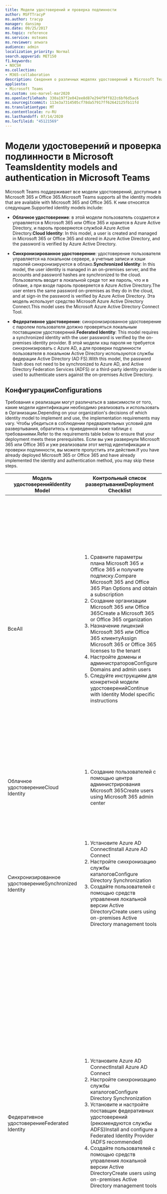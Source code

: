 ```yaml
---
title: Модели удостоверений и проверка подлинности
author: MSFTTracyP
ms.author: tracyp
manager: dansimp
ms.date: 09/25/2017
ms.topic: reference
ms.service: msteams
ms.reviewer: anwara
audience: admin
localization_priority: Normal
search.appverid: MET150
f1.keywords:
- NOCSH
ms.collection:
- M365-collaboration
description: Сведения о различных моделях удостоверений в Microsoft Teams, таких как облачная, синхронизированная и федеративная, а также о многофакторной проверке подлинности.
appliesto:
- Microsoft Teams
ms.custom: seo-marvel-mar2020
ms.openlocfilehash: 330a197f2e042ee8d87e294f9ff822c6bf6d5ac6
ms.sourcegitcommit: 113e3a7314505cf78da57917ff62642125fb11fd
ms.translationtype: MT
ms.contentlocale: ru-RU
ms.lasthandoff: 07/14/2020
ms.locfileid: "45121569"
---
```

<a name="identity-models-and-authentication-in-microsoft-teams"></a><span data-ttu-id="8ce4e-104">Модели удостоверений и проверка подлинности в Microsoft Teams</span><span class="sxs-lookup"><span data-stu-id="8ce4e-104">Identity models and authentication in Microsoft Teams</span></span>
==========================================

<span data-ttu-id="8ce4e-105">Microsoft Teams поддерживает все модели удостоверений, доступные в Microsoft 365 и Office 365.</span><span class="sxs-lookup"><span data-stu-id="8ce4e-105">Microsoft Teams supports all the identity models that are available with Microsoft 365 and Office 365.</span></span> <span data-ttu-id="8ce4e-106">К ним относятся следующие.</span><span class="sxs-lookup"><span data-stu-id="8ce4e-106">Supported identity models include:</span></span>

-   <span data-ttu-id="8ce4e-107">**Облачное удостоверение**: в этой модели пользователь создается и управляется в Microsoft 365 или Office 365 и хранится в Azure Active Directory, и пароль проверяются службой Azure Active Directory.</span><span class="sxs-lookup"><span data-stu-id="8ce4e-107">**Cloud Identity**: In this model, a user is created and managed in Microsoft 365 or Office 365 and stored in Azure Active Directory, and the password is verified by Azure Active Directory.</span></span>

-   <span data-ttu-id="8ce4e-108">**Синхронизированное удостоверение**: удостоверение пользователя управляется на локальном сервере, а учетные записи и хэши паролей синхронизируются в облако.</span><span class="sxs-lookup"><span data-stu-id="8ce4e-108">**Synchronized Identity**: In this model, the user identity is managed in an on-premises server, and the accounts and password hashes are synchronized to the cloud.</span></span> <span data-ttu-id="8ce4e-109">Пользователь вводит в локальной среде тот же пароль, что и в облаке, а при входе пароль проверяется в Azure Active Directory.</span><span class="sxs-lookup"><span data-stu-id="8ce4e-109">The user enters the same password on-premises as they do in the cloud, and at sign-in the password is verified by Azure Active Directory.</span></span> <span data-ttu-id="8ce4e-110">Эта модель использует средство Microsoft Azure Active Directory Connect.</span><span class="sxs-lookup"><span data-stu-id="8ce4e-110">This model uses the Microsoft Azure Active Directory Connect Tool.</span></span>

-   <span data-ttu-id="8ce4e-111">**Федеративное удостоверение**: синхронизированное удостоверение с паролем пользователя должно проверяться локальным поставщиком удостоверений.</span><span class="sxs-lookup"><span data-stu-id="8ce4e-111">**Federated Identity**: This model requires a synchronized identity with the user password is verified by the on-premises identity provider.</span></span> <span data-ttu-id="8ce4e-112">В этой модели хэш пароля не требуется синхронизировать с Azure AD, а для проверки подлинности пользователя в локальном Active Directory используются службы федерации Active Directory (AD FS).</span><span class="sxs-lookup"><span data-stu-id="8ce4e-112">With this model, the password hash does not need to be synchronized to Azure AD, and Active Directory Federation Services (ADFS) or a third-party identity provider is used to authenticate users against the on-premises Active Directory.</span></span>

<a name="configurations"></a><span data-ttu-id="8ce4e-113">Конфигурации</span><span class="sxs-lookup"><span data-stu-id="8ce4e-113">Configurations</span></span>
--------------

<span data-ttu-id="8ce4e-114">Требования к реализации могут различаться в зависимости от того, какие модели идентификации необходимо реализовать и использовать в Организации.</span><span class="sxs-lookup"><span data-stu-id="8ce4e-114">Depending on your organization's decisions of which identity model to implement and use, the implementation requirements may vary.</span></span> <span data-ttu-id="8ce4e-115">Чтобы убедиться в соблюдении предварительных условий для развертывания, обратитесь к приведенной ниже таблице с требованиями.</span><span class="sxs-lookup"><span data-stu-id="8ce4e-115">Refer to the requirements table below to ensure that your deployment meets these prerequisites.</span></span> <span data-ttu-id="8ce4e-116">Если вы уже развернули Microsoft 365 или Office 365 и уже реализовали этот метод идентификации и проверки подлинности, вы можете пропустить эти действия.</span><span class="sxs-lookup"><span data-stu-id="8ce4e-116">If you have already deployed Microsoft 365 or Office 365 and have already implemented the identity and authentication method, you may skip these steps.</span></span>


|<span data-ttu-id="8ce4e-117">Модель удостоверений</span><span class="sxs-lookup"><span data-stu-id="8ce4e-117">Identity Model</span></span> |<span data-ttu-id="8ce4e-118">Контрольный список развертывания</span><span class="sxs-lookup"><span data-stu-id="8ce4e-118">Deployment Checklist</span></span>  |<span data-ttu-id="8ce4e-119">Дополнительная информация</span><span class="sxs-lookup"><span data-stu-id="8ce4e-119">Additional Information</span></span>  |
|---------|---------|---------|
|<span data-ttu-id="8ce4e-120">Все</span><span class="sxs-lookup"><span data-stu-id="8ce4e-120">All</span></span>     |<ol type="1"><li><span data-ttu-id="8ce4e-121">Сравните параметры плана Microsoft 365 и Office 365 и получите подписку.</span><span class="sxs-lookup"><span data-stu-id="8ce4e-121">Compare Microsoft 365 and Office 365 Plan Options and obtain a subscription</span></span></li><li><span data-ttu-id="8ce4e-122">Создание организации Microsoft 365 или Office 365</span><span class="sxs-lookup"><span data-stu-id="8ce4e-122">Create a Microsoft 365 or Office 365 organization</span></span></li><li><span data-ttu-id="8ce4e-123">Назначение лицензий Microsoft 365 или Office 365 клиенту</span><span class="sxs-lookup"><span data-stu-id="8ce4e-123">Assign Microsoft 365 or Office 365 licenses to the tenant</span></span></li><li><span data-ttu-id="8ce4e-124">Настройте домены и администраторов</span><span class="sxs-lookup"><span data-stu-id="8ce4e-124">Configure Domains and admin users</span></span></li><li><span data-ttu-id="8ce4e-125">Следуйте инструкциям для конкретной модели удостоверений</span><span class="sxs-lookup"><span data-stu-id="8ce4e-125">Continue with Identity Model specific instructions</span></span></li></ol>          |<ul style="list-style-type:none"><li>[<span data-ttu-id="8ce4e-126">Параметры плана Microsoft 365 и Office 365</span><span class="sxs-lookup"><span data-stu-id="8ce4e-126">Microsoft 365 and Office 365 Plan Options</span></span>](https://technet.microsoft.com/library/office-365-plan-options.aspx)</li><li>[<span data-ttu-id="8ce4e-127">Сравнение приложений Microsoft 365 для бизнес-планов</span><span class="sxs-lookup"><span data-stu-id="8ce4e-127">Compare Microsoft 365 Apps for business Plans</span></span>](https://go.microsoft.com/fwlink/?linkid=854617)</li><li>[<span data-ttu-id="8ce4e-128">Управление лицензиями на подписку</span><span class="sxs-lookup"><span data-stu-id="8ce4e-128">Manage subscription licenses</span></span>](https://support.office.com/article/Buy-licenses-for-your-Office-365-for-business-subscription-36081d8d-b3fa-4948-8c34-e217bba825e1)</li><li>[<span data-ttu-id="8ce4e-129">Добавление лицензий в подписку</span><span class="sxs-lookup"><span data-stu-id="8ce4e-129">Add licenses to a subscription</span></span>](https://support.office.com/article/Add-licenses-to-a-subscription-paid-for-using-a-product-key-4fb4bd7e-3920-4ce0-98fb-0c06e3fedf53)</li><li>[<span data-ttu-id="8ce4e-130">Настройка Microsoft 365 для бизнеса</span><span class="sxs-lookup"><span data-stu-id="8ce4e-130">Set up Microsoft 365 for business</span></span>](https://support.office.com/Article/set-up-Office-365-for-business-6a3a29a0-e616-4713-99d1-15eda62d04fa)</li><li>[<span data-ttu-id="8ce4e-131">Добавление пользователей и домена с помощью мастера установки</span><span class="sxs-lookup"><span data-stu-id="8ce4e-131">Add users and domain with the setup wizard</span></span>](https://support.office.com/article/Add-users-and-domain-with-the-setup-wizard-6383f56d-3d09-4dcb-9b41-b5f5a5efd611)</li><li><span data-ttu-id="8ce4e-132">Примечание: Если вам нужна помощь, обратитесь [в службу поддержки Microsoft FastTrack](https://go.microsoft.com/fwlink/?linkid=854618) .</span><span class="sxs-lookup"><span data-stu-id="8ce4e-132">Note: If you need assistance, [the Microsoft FastTrack](https://go.microsoft.com/fwlink/?linkid=854618) is available to assist.</span></span></li></ul>          |
|<span data-ttu-id="8ce4e-133">Облачное удостоверение</span><span class="sxs-lookup"><span data-stu-id="8ce4e-133">Cloud Identity</span></span>     |<ol type="1"><li><span data-ttu-id="8ce4e-134">Создание пользователей с помощью центра администрирования Microsoft 365</span><span class="sxs-lookup"><span data-stu-id="8ce4e-134">Create users using Microsoft 365 admin center</span></span></li></ol>           |<ul style="list-style-type:none"><li>[<span data-ttu-id="8ce4e-135">Добавление пользователей по отдельности или массово</span><span class="sxs-lookup"><span data-stu-id="8ce4e-135">Add users individually or in bulk</span></span>](https://support.office.com/article/Add-users-individually-or-in-bulk-to-Office-365-Admin-Help-1970f7d6-03b5-442f-b385-5880b9c256ec)</li></ul>         |
|<span data-ttu-id="8ce4e-136">Синхронизированное удостоверение</span><span class="sxs-lookup"><span data-stu-id="8ce4e-136">Synchronized Identity</span></span>     |<ol type="1"><li><span data-ttu-id="8ce4e-137">Установите Azure AD Connect</span><span class="sxs-lookup"><span data-stu-id="8ce4e-137">Install Azure AD Connect</span></span></li><li><span data-ttu-id="8ce4e-138">Настройте синхронизацию службы каталогов</span><span class="sxs-lookup"><span data-stu-id="8ce4e-138">Configure Directory Synchronization</span></span></li><li><span data-ttu-id="8ce4e-139">Создайте пользователей с помощью средств управления локальной версии Active Directory</span><span class="sxs-lookup"><span data-stu-id="8ce4e-139">Create users using on-premises Active Directory management tools</span></span></li></ol>         |<ul style="list-style-type:none"><li>[<span data-ttu-id="8ce4e-140">Настройка синхронизации службы каталогов</span><span class="sxs-lookup"><span data-stu-id="8ce4e-140">Set up directory synchronization</span></span>](https://support.office.com/article/Set-up-directory-synchronization-for-Office-365-1b3b5318-6977-42ed-b5c7-96fa74b08846)</li><li><span data-ttu-id="8ce4e-141">Примечание. хэши паролей должны быть синхронизированы для Microsoft 365 и Office 365 для проверки подлинности.</span><span class="sxs-lookup"><span data-stu-id="8ce4e-141">Note: Password hashes must be synchronized for Microsoft 365 and Office 365 to perform authentication.</span></span></li></ul>         |
|<span data-ttu-id="8ce4e-142">Федеративное удостоверение</span><span class="sxs-lookup"><span data-stu-id="8ce4e-142">Federated Identity</span></span>    |<ol type="1"><li><span data-ttu-id="8ce4e-143">Установите Azure AD Connect</span><span class="sxs-lookup"><span data-stu-id="8ce4e-143">Install Azure AD Connect</span></span></li><li><span data-ttu-id="8ce4e-144">Настройте синхронизацию службы каталогов</span><span class="sxs-lookup"><span data-stu-id="8ce4e-144">Configure Directory Synchronization</span></span></li><li><span data-ttu-id="8ce4e-145">Установите и настройте поставщик федеративных удостоверений (рекомендуются службы ADFS)</span><span class="sxs-lookup"><span data-stu-id="8ce4e-145">Install and configure a Federated Identity Provider (ADFS recommended)</span></span></li><li><span data-ttu-id="8ce4e-146">Создайте пользователей с помощью средств управления локальной версии Active Directory</span><span class="sxs-lookup"><span data-stu-id="8ce4e-146">Create users using on-premises Active Directory management tools</span></span></li></ol>           |<ul style="list-style-type:none"><li>[<span data-ttu-id="8ce4e-147">Настройка синхронизации службы каталогов</span><span class="sxs-lookup"><span data-stu-id="8ce4e-147">Set up directory synchronization</span></span>](https://support.office.com/article/Set-up-directory-synchronization-for-Office-365-1b3b5318-6977-42ed-b5c7-96fa74b08846)</li><li>[<span data-ttu-id="8ce4e-148">Планирование развертывания AD FS</span><span class="sxs-lookup"><span data-stu-id="8ce4e-148">Plan your AD FS deployment</span></span>](https://go.microsoft.com/fwlink/?linkid=854619)</li><li>[<span data-ttu-id="8ce4e-149">Контрольный список: Развертывание фермы серверов федерации</span><span class="sxs-lookup"><span data-stu-id="8ce4e-149">Checklist: Deploy your federation server farm</span></span>](https://go.microsoft.com/fwlink/?linkid=854620)</li><li>[<span data-ttu-id="8ce4e-150">Настройка доступа к экстрасети для AD FS</span><span class="sxs-lookup"><span data-stu-id="8ce4e-150">Configure extranet access for AD FS</span></span>](https://go.microsoft.com/fwlink/?linkid=854621)</li><li>[<span data-ttu-id="8ce4e-151">Настройка доверия между AD FS и Azure AD</span><span class="sxs-lookup"><span data-stu-id="8ce4e-151">Set up a trust between AD FS and Azure AD</span></span>](https://go.microsoft.com/fwlink/?linkid=854622)</li><li>[<span data-ttu-id="8ce4e-152">Проверка единого доступа и управление им с помощью ADFS</span><span class="sxs-lookup"><span data-stu-id="8ce4e-152">Verify and manage single sign-on with ADFS</span></span>](https://go.microsoft.com/fwlink/?linkid=854624)</li><li>[<span data-ttu-id="8ce4e-153">Список совместимости для федерации Azure AD</span><span class="sxs-lookup"><span data-stu-id="8ce4e-153">Azure AD federation compatibility list</span></span>](https://go.microsoft.com/fwlink/?linkid=854625)</li><li><span data-ttu-id="8ce4e-154">Примечание. Хэши паролей не требуется синхронизировать с Azure Active Directory.</span><span class="sxs-lookup"><span data-stu-id="8ce4e-154">Note: Password hashes do not need to be synchronized to Azure Active Directory.</span></span></li></ul>         |

<span data-ttu-id="8ce4e-155">Дополнительные сведения можно найти в разделе [Выбор модели входа](https://go.microsoft.com/fwlink/?linkid=854626) и [понимания моделей удостоверений и руководств по Azure Active Directory](https://support.office.com/article/Understanding-Office-365-identity-and-Azure-Active-Directory-06a189e7-5ec6-4af2-94bf-a22ea225a7a9) .</span><span class="sxs-lookup"><span data-stu-id="8ce4e-155">Refer to [Choosing a sign-in model](https://go.microsoft.com/fwlink/?linkid=854626) and [Understanding identity models and Azure Active Directory](https://support.office.com/article/Understanding-Office-365-identity-and-Azure-Active-Directory-06a189e7-5ec6-4af2-94bf-a22ea225a7a9) guides for additional details.</span></span>


<a name="multi-factor-authentication"></a><span data-ttu-id="8ce4e-156">Многофакторная проверка подлинности</span><span class="sxs-lookup"><span data-stu-id="8ce4e-156">Multi-Factor Authentication</span></span>
----------------------------

<span data-ttu-id="8ce4e-157">Планы Microsoft 365 и Office 365 поддерживают многофакторную проверку подлинности (MFA), которая повышает безопасность имен пользователей для служб.</span><span class="sxs-lookup"><span data-stu-id="8ce4e-157">Microsoft 365 and Office 365 plans support Multi-Factor Authentication (MFA) that increases the security of user logins to services.</span></span> <span data-ttu-id="8ce4e-158">С помощью MFA пользователи обязаны подтверждать телефонный звонок, текстовое сообщение или уведомление приложения на смартфоне после правильного ввода пароля.</span><span class="sxs-lookup"><span data-stu-id="8ce4e-158">With MFA, users are required to acknowledge a phone call, text message, or an app notification on their smartphone after correctly entering their password.</span></span> <span data-ttu-id="8ce4e-159">Вход выполняется только после подтверждения подлинности с помощью этого второго фактора.</span><span class="sxs-lookup"><span data-stu-id="8ce4e-159">Only after this second authentication factor has been satisfied, can a user sign in.</span></span>

<span data-ttu-id="8ce4e-160">Многофакторная проверка подлинности поддерживается любым планом Microsoft 365 или Office 365, включающим Microsoft Teams.</span><span class="sxs-lookup"><span data-stu-id="8ce4e-160">Multi Factor authentication is supported with any Microsoft 365 or Office 365 plan that includes Microsoft Teams.</span></span> <span data-ttu-id="8ce4e-161">Планы подписки, включающие Microsoft Teams, обсуждаются далее в разделе лицензирования ниже.</span><span class="sxs-lookup"><span data-stu-id="8ce4e-161">The subscription plans that include Microsoft Teams are discussed later in the Licensing section below.</span></span>

<span data-ttu-id="8ce4e-162">После того как пользователи будут зарегистрированы на MFA, при следующем входе пользователя будет выводится сообщение о том, как настроить второй фактор проверки подлинности.</span><span class="sxs-lookup"><span data-stu-id="8ce4e-162">Once the users are enrolled for MFA, the next time a user signs in, they will see a message that asks them to set up their second authentication factor.</span></span> <span data-ttu-id="8ce4e-163">Поддерживаемые методы проверки подлинности:</span><span class="sxs-lookup"><span data-stu-id="8ce4e-163">Supported authentication methods are:</span></span>


|<span data-ttu-id="8ce4e-164">Тип клиента</span><span class="sxs-lookup"><span data-stu-id="8ce4e-164">Tenant Type</span></span>  |<span data-ttu-id="8ce4e-165">Доступные вторые факторы MFA</span><span class="sxs-lookup"><span data-stu-id="8ce4e-165">Available MFA Second Factor options</span></span>  |<span data-ttu-id="8ce4e-166">Примечания</span><span class="sxs-lookup"><span data-stu-id="8ce4e-166">Notes</span></span>  |
|---------|---------|---------|
|<span data-ttu-id="8ce4e-167">**Только в облаке**</span><span class="sxs-lookup"><span data-stu-id="8ce4e-167">**Cloud Only**</span></span>     |<span data-ttu-id="8ce4e-168">MFA для Microsoft 365 или Office 365</span><span class="sxs-lookup"><span data-stu-id="8ce4e-168">MFA for Microsoft 365 or Office 365</span></span> <ul><li><span data-ttu-id="8ce4e-169">Телефонный звонок</span><span class="sxs-lookup"><span data-stu-id="8ce4e-169">Phone Call</span></span></li><li><span data-ttu-id="8ce4e-170">SMS</span><span class="sxs-lookup"><span data-stu-id="8ce4e-170">Text Message</span></span></li><li><span data-ttu-id="8ce4e-171">Уведомление в мобильном приложении</span><span class="sxs-lookup"><span data-stu-id="8ce4e-171">Mobile App Notification</span></span></li><li><span data-ttu-id="8ce4e-172">Код проверки в мобильном приложении</span><span class="sxs-lookup"><span data-stu-id="8ce4e-172">Mobile App Verification Code</span></span></li></ul>        | |
|<span data-ttu-id="8ce4e-173">**Гибридная установка (синхронизированная или федеративная модель удостоверений)**</span><span class="sxs-lookup"><span data-stu-id="8ce4e-173">**Hybrid setup (Synchronized or Federated Identity model)**</span></span>     |<ul><li><span data-ttu-id="8ce4e-174">MFA для Microsoft 365 или Office 365</span><span class="sxs-lookup"><span data-stu-id="8ce4e-174">MFA for Microsoft 365 or Office 365</span></span></li><li><span data-ttu-id="8ce4e-175">Модуль Azure MFA (интеграция с ADFS)</span><span class="sxs-lookup"><span data-stu-id="8ce4e-175">Azure MFA module (ADFS integrated)</span></span></li><li><span data-ttu-id="8ce4e-176">Физическая или виртуальная смарт-карта (интеграция с ADFS)</span><span class="sxs-lookup"><span data-stu-id="8ce4e-176">Physical or virtual smart card (ADFS integrated)</span></span></li></ul>         |<span data-ttu-id="8ce4e-177">Примечание. Дополнительные решения MFA доступны в [документах с совместимостью поставщика удостоверений Azure AD](https://www.microsoft.com/download/details.aspx?id=56843)</span><span class="sxs-lookup"><span data-stu-id="8ce4e-177">Note: Additional MFA solutions are available with [Azure AD Identity Provider Compatibility Docs](https://www.microsoft.com/download/details.aspx?id=56843)</span></span>         |
